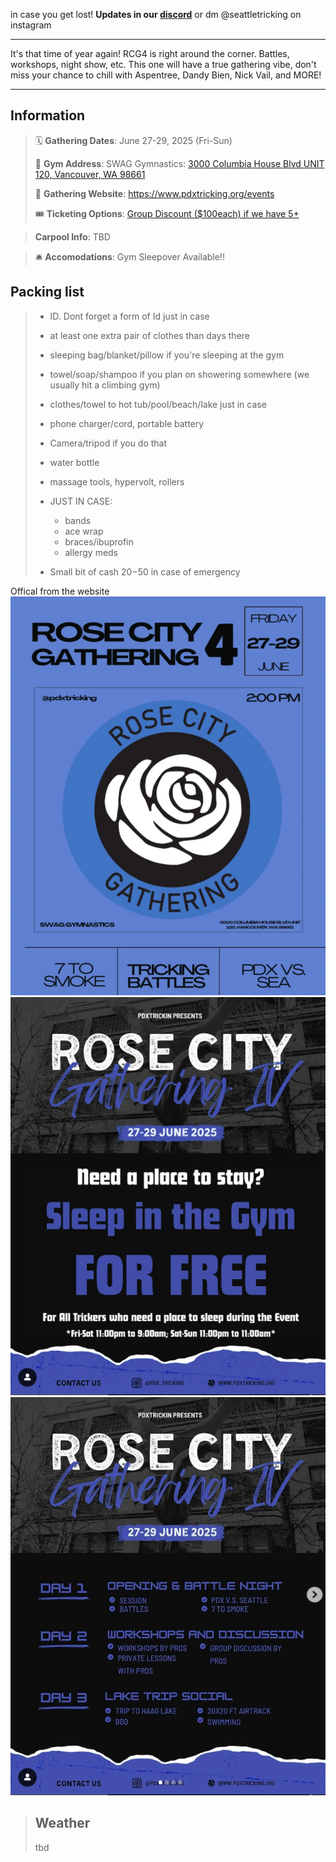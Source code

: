 <!-- # Rose City Gathering 3 Field Trip -->

in case you get lost!
**Updates in our [discord](https://discord.gg/mGM4Htgj)**
or dm @seattletricking on instagram

---

It's that time of year again! RCG4 is right around the corner. Battles, workshops, night show, etc. This one will have a true gathering vibe, don't miss your chance to chill with Aspentree, Dandy Bien, Nick Vail, and MORE!

---

## Information

> 🗓️ **Gathering Dates**: June 27-29, 2025 (Fri-Sun)
>
> 🧭 **Gym Address**: SWAG Gymnastics:
> [3000 Columbia House Blvd UNIT 120, Vancouver, WA 98661](https://maps.app.goo.gl/PqUbNASYdWzkPLmu6)
>
> 🔗 **Gathering Website**: https://www.pdxtricking.org/events
>
> 🎟️ **Ticketing Options**: [Group Discount ($100each) if we have 5+](https://www.pdxtricking.org/events)

> **Carpool Info**:
> TBD

<!-- >
> **To PDX**
>
> Leaving Friday Morning:
>
> - Di's car from fremont 10am (2/5):Di, Taylor, \_**\_, \_\_**, \_\_\_\_
>
> Leaving Friday 2pmish:
>
> - Jeremy's car from Tukwila (4/4): Jeremy, Jon, Jared, Michael
>
> Maybe :
>
> - Ariel's Car
> - Ricky's Car
>
> **From PDX**
>
> Leaving Sunday early afternoonish:
>
> - Jeremy's car to Tukwila (2/4): Jeremy, Jon, \_**\_, \_\_**
>
> - jared, krissy, michael might be going with Jeremy or another car depending on water activities
>
> Leaving Sunday late Afternoon:
>
> - Di's car to Fremont: Di, Taylor, \_**\_, \_\_**, \_\_\_\_ -->

> 🛎️ **Accomodations**: Gym Sleepover Available!!

<!--
> Who: Aj, Jared, Krissy, Jeremy, Taylor, Di, Michael, Jon
> Maybe Ariel, Ricky -->

## Packing list

> - ID. Dont forget a form of Id just in case
> - at least one extra pair of clothes than days there
> - sleeping bag/blanket/pillow if you're sleeping at the gym
> - towel/soap/shampoo if you plan on showering somewhere (we usually hit a climbing gym)
> - clothes/towel to hot tub/pool/beach/lake just in case
> - phone charger/cord, portable battery
> - Camera/tripod if you do that
> - water bottle
> - massage tools, hypervolt, rollers
> - JUST IN CASE:
>
>   - bands
>   - ace wrap
>   - braces/ibuprofin
>   - allergy meds
>
> - Small bit of cash $20-$50 in case of emergency

Offical from the website
<img src="./events/2024rcg4/rcg_flyer.png" alt="rcg flyer" class="responsive-image">
<img src="./events/2024rcg4/rcg_sleepover.png" alt="rcg sleepover" class="responsive-image">
<img src="./events/2024rcg4/rcg_schedule.png" alt="rcg schedule" class="responsive-image">

> ## Weather
>
> tbd
